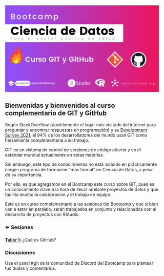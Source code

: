 ![](images/curso%20git.png)

## Bienvenidas y bienvenidos al curso complementario de GIT y GitHub

Según StackOverflow (posiblemente el lugar más visitado del internet para preguntar y encontrar respuestas en programación) y su [Development Survey 2021](https://insights.stackoverflow.com/survey/2021), el 94% de los desarrolladores del mundo usan GIT como herramienta complementaria a su trabajo.  
  
GIT es un sistema de control de versiones de código abierto y es el estándar mundial actualmente en estas materias.  
  
Sin embargo, este tipo de conocimientos no está incluido en prácticamente ningún programa de formación "más formal" en Ciencia de Datos, a pesar de su importancia.  
  
Por ello, es que agregamos en el Bootcamp este curso sobre GIT, pues es un conocimiento clave a la hora de llevar adelante proyectos de datos y que facilita mucho la colaboración y el trabajo en equipo.

Este es un curso complementario a las sesiones del Bootcamp y que si bien van a estar en paralelo, serán trabajados en conjunto y relacionados con el desarrollo de proyectos con RStudio.

### :fast_forward: Sesiones

[**Taller 1:**](https://youtu.be/7GvmRK_0TRU) ¿Qué es GitHub?
  
  
### Discusiones

Usa el canal #git de la comunidad de Discord del Bootcamp para plantear tus dudas y comentarios.
